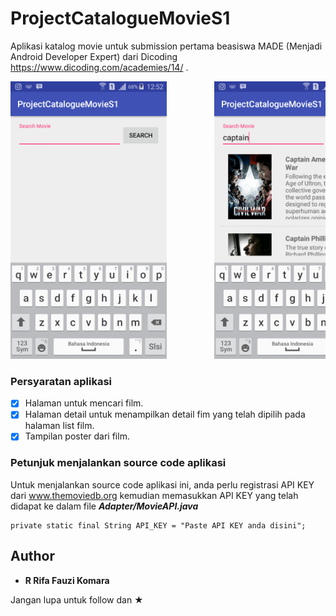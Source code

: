 # ProjectCatalogueMovieS1
Aplikasi katalog movie untuk submission pertama beasiswa MADE (Menjadi Android Developer Expert) dari Dicoding https://www.dicoding.com/academies/14/ .

<pre>
<img src="Screenshot/Screenshot_2018-06-22-12-52-21.png" width="250" height="444">         <img src="Screenshot/Screenshot_2018-06-22-12-52-40.png" width="250" height="444">
</pre>

### Persyaratan aplikasi

* [x] Halaman untuk mencari film.
* [x] Halaman detail untuk menampilkan detail fim yang telah dipilih pada halaman list film.
* [x] Tampilan poster dari film.

### Petunjuk menjalankan source code aplikasi

Untuk menjalankan source code aplikasi ini, anda perlu registrasi API KEY dari www.themoviedb.org
kemudian memasukkan API KEY yang telah didapat ke dalam file ***Adapter/MovieAPI.java***

```
private static final String API_KEY = "Paste API KEY anda disini";
```

## Author

* **R Rifa Fauzi Komara**

Jangan lupa untuk follow dan ★
